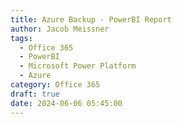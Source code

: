 ```yaml
---
title: Azure Backup - PowerBI Report
author: Jacob Meissner
tags:
  - Office 365
  - PowerBI
  - Microsoft Power Platform
  - Azure
category: Office 365
draft: true
date: 2024-06-06 05:45:00
---
```

